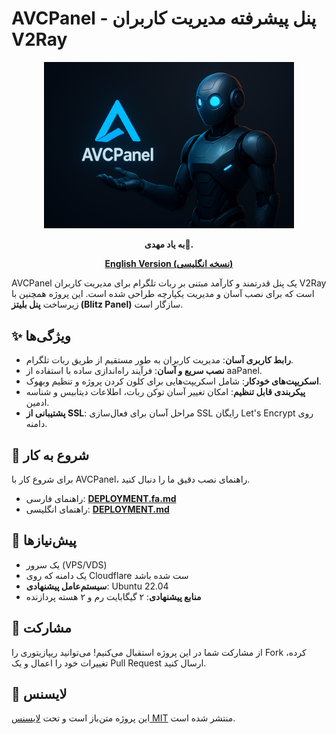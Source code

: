 # AVCPanel - پنل پیشرفته مدیریت کاربران V2Ray

<p align="center">
  <img src="https://raw.githubusercontent.com/KimiVerse/AVCPanel/main/headermain.png" alt="AVCPanel header" width="400"/>
</p>

<p align="center">
  <strong>به یاد مهدی🖤.</strong>
</p>

<p align="center">
  <a href="README.md"><strong>English Version (نسخه انگلیسی)</strong></a>
</p>

AVCPanel یک پنل قدرتمند و کارآمد مبتنی بر ربات تلگرام برای مدیریت کاربران V2Ray است که برای نصب آسان و مدیریت یکپارچه طراحی شده است. این پروژه همچنین با زیرساخت **پنل بلیتز (Blitz Panel)** سازگار است.

## ✨ ویژگی‌ها

- **رابط کاربری آسان**: مدیریت کاربران به طور مستقیم از طریق ربات تلگرام.
- **نصب سریع و آسان**: فرآیند راه‌اندازی ساده با استفاده از aaPanel.
- **اسکریپت‌های خودکار**: شامل اسکریپت‌هایی برای کلون کردن پروژه و تنظیم وبهوک.
- **پیکربندی قابل تنظیم**: امکان تغییر آسان توکن ربات، اطلاعات دیتابیس و شناسه ادمین.
- **پشتیبانی از SSL**: مراحل آسان برای فعال‌سازی SSL رایگان Let's Encrypt روی دامنه.

## 🚀 شروع به کار

برای شروع کار با AVCPanel، راهنمای نصب دقیق ما را دنبال کنید.

- راهنمای فارسی: [**DEPLOYMENT.fa.md**](./DEPLOYMENT.fa.md)
- راهنمای انگلیسی: [**DEPLOYMENT.md**](./DEPLOYMENT.md)

## 🔧 پیش‌نیازها

- یک سرور (VPS/VDS)
- یک دامنه که روی Cloudflare ست شده باشد
- **سیستم‌عامل پیشنهادی**: Ubuntu 22.04
- **منابع پیشنهادی**: ۲ گیگابایت رم و ۲ هسته پردازنده

## 🤝 مشارکت

از مشارکت شما در این پروژه استقبال می‌کنیم! می‌توانید ریپازیتوری را Fork کرده، تغییرات خود را اعمال و یک Pull Request ارسال کنید.

## 📄 لایسنس

این پروژه متن‌باز است و تحت [لایسنس MIT](LICENSE) منتشر شده است.